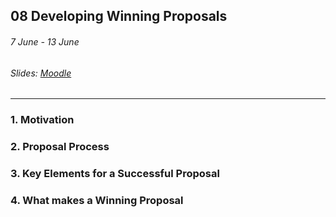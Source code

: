 ## 08 Developing Winning Proposals

###### 7 June - 13 June

###### Slides: [Moodle](https://www.moodle.tum.de/mod/resource/view.php?id=590685)

---

### 1. Motivation

### 2. Proposal Process

### 3. Key Elements for a Successful Proposal

### 4. What makes a Winning Proposal




